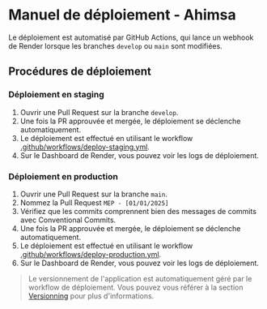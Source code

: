 # Manuel de déploiement - Ahimsa

Le déploiement est automatisé par GitHub Actions, qui lance un webhook de Render lorsque les branches `develop` ou `main` sont modifiées.

## Procédures de déploiement

### Déploiement en staging

1. Ouvrir une Pull Request sur la branche `develop`.
2. Une fois la PR approuvée et mergée, le déploiement se déclenche automatiquement.
3. Le déploiement est effectué en utilisant le workflow [.github/workflows/deploy-staging.yml](../.github/workflows/deploy-staging.yml).
4. Sur le Dashboard de Render, vous pouvez voir les logs de déploiement.

### Déploiement en production

1. Ouvrir une Pull Request sur la branche `main`.
2. Nommez la Pull Request `MEP - [01/01/2025]`
3. Vérifiez que les commits comprennent bien des messages de commits avec Conventional Commits.
4. Une fois la PR approuvée et mergée, le déploiement se déclenche automatiquement.
5. Le déploiement est effectué en utilisant le workflow [.github/workflows/deploy-production.yml](../.github/workflows/deploy-production.yml).
6. Sur le Dashboard de Render, vous pouvez voir les logs de déploiement.

> Le versionnement de l'application est automatiquement géré par le workflow de déploiement. Vous pouvez vous référer à la section [Versionning](Versioning.md) pour plus d'informations.

